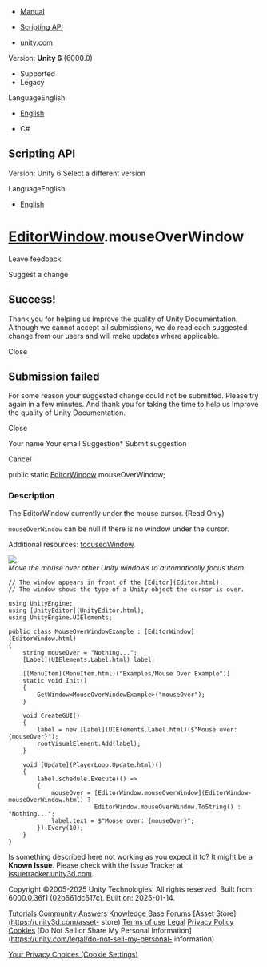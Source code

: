 [ ]()

  * [Manual](../Manual/index.html)
  * [Scripting API](../ScriptReference/index.html)

  * [unity.com](https://unity.com/)

Version: **Unity 6** (6000.0)

  * Supported
  * Legacy

LanguageEnglish

  * [English]()

  * C#

[ ](https://docs.unity3d.com)

## Scripting API

Version: Unity 6 Select a different version

LanguageEnglish

  * [English]()

#  [EditorWindow](EditorWindow.html).mouseOverWindow

Leave feedback

Suggest a change

## Success!

Thank you for helping us improve the quality of Unity Documentation. Although
we cannot accept all submissions, we do read each suggested change from our
users and will make updates where applicable.

Close

## Submission failed

For some reason your suggested change could not be submitted. Please <a>try
again</a> in a few minutes. And thank you for taking the time to help us
improve the quality of Unity Documentation.

Close

Your name Your email Suggestion* Submit suggestion

Cancel

[ ]()

public static [EditorWindow](EditorWindow.html) mouseOverWindow;

### Description

The EditorWindow currently under the mouse cursor. (Read Only)

`mouseOverWindow` can be null if there is no window under the cursor.  
  
Additional resources: [focusedWindow](EditorWindow-focusedWindow.html).  
  
![](../StaticFiles/ScriptRefImages/UnityEditorMouseOverWindow.png)  
_Move the mouse over other Unity windows to automatically focus them._

    
    
    // The window appears in front of the [Editor](Editor.html).
    // The window shows the type of a Unity object the cursor is over.
    
    using UnityEngine;
    using [UnityEditor](UnityEditor.html);
    using UnityEngine.UIElements;
    
    public class MouseOverWindowExample : [EditorWindow](EditorWindow.html)
    {
        string mouseOver = "Nothing...";
        [Label](UIElements.Label.html) label;
    
        [[MenuItem](MenuItem.html)("Examples/Mouse Over Example")]
        static void Init()
        {
            GetWindow<MouseOverWindowExample>("mouseOver");
        }
    
        void CreateGUI()
        {
            label = new [Label](UIElements.Label.html)($"Mouse over: {mouseOver}");
            rootVisualElement.Add(label);
        }
    
        void [Update](PlayerLoop.Update.html)()
        {
            label.schedule.Execute(() =>
            {
                mouseOver = [EditorWindow.mouseOverWindow](EditorWindow-mouseOverWindow.html) ?
                            EditorWindow.mouseOverWindow.ToString() : "Nothing...";
                label.text = $"Mouse over: {mouseOver}";
            }).Every(10);
        }
    }
    

Is something described here not working as you expect it to? It might be a
**Known Issue**. Please check with the Issue Tracker at
[issuetracker.unity3d.com](https://issuetracker.unity3d.com).

Copyright ©2005-2025 Unity Technologies. All rights reserved. Built from:
6000.0.36f1 (02b661dc617c). Built on: 2025-01-14.

[Tutorials](https://unity3d.com/learn) [Community
Answers](https://answers.unity3d.com) [Knowledge
Base](https://support.unity3d.com/hc/en-us)
[Forums](https://forum.unity3d.com) [Asset Store](https://unity3d.com/asset-
store) [Terms of use](https://docs.unity3d.com/Manual/TermsOfUse.html)
[Legal](https://unity.com/legal) [Privacy
Policy](https://unity.com/legal/privacy-policy)
[Cookies](https://unity.com/legal/cookie-policy) [Do Not Sell or Share My
Personal Information](https://unity.com/legal/do-not-sell-my-personal-
information)

[Your Privacy Choices (Cookie Settings)](javascript:void\(0\);)

